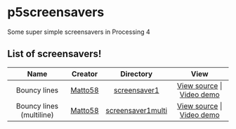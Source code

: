 # p5screensavers
Some super simple screensavers in Processing 4

## List of screensavers!
| Name | Creator | Directory | View |
|:-:|:-:|:-:|:-:|
| Bouncy lines | [Matto58](https://github.com/Matto58) | [screensaver1](screensaver1) | [View source](screensaver1/screensaver1.pde) \| [Video demo](https://raw.githubusercontent.com/Matto58/p5screensavers/main/screensaver1/screensaver1demo.mp4) |
| Bouncy lines (multiline) | [Matto58](https://github.com/Matto58) | [screensaver1multi](screensaver1multi) | [View source](screensaver1multi/screensaver1multi.pde) \| [Video demo](https://raw.githubusercontent.com/Matto58/p5screensavers/main/screensaver1multi/screensaver1multidemo.mp4) |
